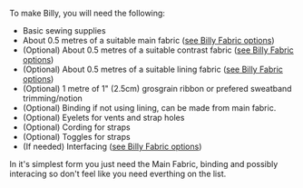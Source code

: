 
To make Billy, you will need the following:

- Basic sewing supplies
- About 0.5 metres of a suitable main fabric ([see Billy Fabric options](/docs/patterns/billy/fabric/))
- (Optional) About 0.5 metres of a suitable contrast fabric ([see Billy Fabric options](/docs/patterns/billy/fabric/))
- (Optional) About 0.5 metres of a suitable lining fabric ([see Billy Fabric options](/docs/patterns/billy/fabric/))
- (Optional) 1 metre of 1" (2.5cm) grosgrain ribbon or prefered sweatband trimming/notion
- (Optional) Binding if not using lining, can be made from main fabric.
- (Optional) Eyelets for vents and strap holes
- (Optional) Cording for straps
- (Optional) Toggles for straps
- (If needed) Interfacing ([see Billy Fabric options](/docs/patterns/billy/fabric/))

<Note>

In it's simplest form you just need the Main Fabric, binding and possibly interacing so don't feel like you need everthing on the list.

</Note>